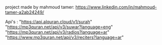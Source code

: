 project made by mahmoud tamer: https://www.linkedin.com/in/mahmoud-tamer-a2ab24249/


Api's :
"https://api.alquran.cloud/v1/surah"
"https://mp3quran.net/api/v3/suwar?language=eng"
"https://mp3quran.net/api/v3/radios?language=ar"
"https://www.mp3quran.net/api/v3/reciters?language=ar"